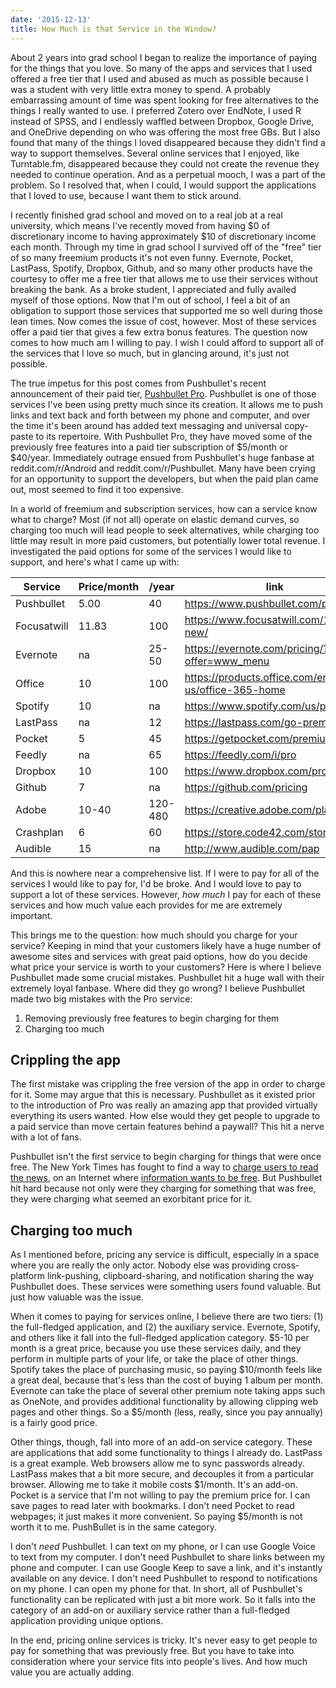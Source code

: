 ```yaml
---
date: '2015-12-13'
title: How Much is that Service in the Window?
---
```


About 2 years into grad school I began to realize the importance of paying for
the things that you love.  So many of the apps and services that I used offered
a free tier that I used and abused as much as possible because I was a student
with very little extra money to spend.  A probably embarrassing amount of time
was spent looking for free alternatives to the things I really wanted to use.  I
preferred Zotero over EndNote, I used R instead of SPSS, and I endlessly waffled
between Dropbox, Google Drive, and OneDrive depending on who was offering the
most free GBs.  But I also found that many of the things I loved disappeared
because they didn't find a way to support themselves.  Several online services
that I enjoyed, like Turntable.fm, disappeared because they could not create the
revenue they needed to continue operation.  And as a perpetual mooch, I was a
part of the problem.  So I resolved that, when I could, I would support the
applications that I loved to use, because I want them to stick around.

I recently finished grad school and moved on to a real job at a real university,
which means I've recently moved from having $0 of discretionary income to having
approximately $10 of discretionary income each month.  Through my time in grad
school I survived off of the "free" tier of so many freemium products it's not
even funny.  Evernote, Pocket, LastPass, Spotify, Dropbox, Github, and so many
other products have the courtesy to offer me a free tier that allows me to use
their services without breaking the bank.  As a broke student, I appreciated and
fully availed myself of those options.  Now that I'm out of school, I feel a bit
of an obligation to support those services that supported me so well during
those lean times.  Now comes the issue of cost, however.  Most of these services
offer a paid tier that gives a few extra bonus features.  The question now comes
to how much am I willing to pay.  I wish I could afford to support all of the
services that I love so much, but in glancing around, it's just not possible.

The true impetus for this post comes from Pushbullet's recent announcement of
their paid tier,
[Pushbullet Pro](https://blog.pushbullet.com/2015/11/17/introducing-pushbullet-pro/).
Pushbullet is one of those services I've been using pretty much since its
creation.  It allows me to push links and text back and forth between my phone
and computer, and over the time it's been around has added text messaging and
universal copy-paste to its repertoire.  With Pushbullet Pro, they have moved
some of the previously free features into a paid tier subscription of $5/month
or $40/year.  Immediately outrage ensued from Pushbullet's huge fanbase at
reddit.com/r/Android and reddit.com/r/Pushbullet.  Many have been crying for an
opportunity to support the developers, but when the paid plan came out, most
seemed to find it too expensive.

In a world of freemium and subscription services, how can a service know what to
charge?  Most (if not all) operate on elastic demand curves, so charging too
much will lead people to seek alternatives, while charging too little may result
in more paid customers, but potentially lower total revenue.  I investigated the
paid options for some of the services I would like to support, and here's what I
came up with:

| Service     | Price/month |   /year | link                                              |
|-------------|-------------|---------|---------------------------------------------------|
| Pushbullet  |        5.00 |      40 | https://www.pushbullet.com/pro                    |
| Focusatwill |       11.83 |     100 | https://www.focusatwill.com/15dt-new/             |
| Evernote    |          na |   25-50 | https://evernote.com/pricing/?offer=www_menu      |
| Office      |          10 |     100 | https://products.office.com/en-us/office-365-home |
| Spotify     |          10 |      na | https://www.spotify.com/us/premium/               |
| LastPass    |          na |      12 | https://lastpass.com/go-premium/                  |
| Pocket      |           5 |      45 | https://getpocket.com/premium?ep=1                |
| Feedly      |          na |      65 | https://feedly.com/i/pro                          |
| Dropbox     |          10 |     100 | https://www.dropbox.com/pro                       |
| Github      |           7 |      na | https://github.com/pricing                        |
| Adobe       |       10-40 | 120-480 | https://creative.adobe.com/plans                  |
| Crashplan   |           6 |      60 | https://store.code42.com/store/                   |
| Audible     |          15 |      na | http://www.audible.com/pap                        |

And this is nowhere near a comprehensive list.  If I were to pay for all of the
services I would like to pay for, I'd be broke.  And I would love to pay to
support a lot of these services.  However, *how much* I pay for each of these
services and how much value each provides for me are extremely important.

This brings me to the question: how much should you charge for your service?
Keeping in mind that your customers likely have a huge number of awesome sites
and services with great paid options, how do you decide what price your service
is worth to your customers?  Here is where I believe Pushbullet made some
crucial mistakes.  Pushbullet hit a huge wall with their extremely loyal
fanbase.  Where did they go wrong? I believe Pushbullet made two big mistakes
with the Pro service:

1. Removing previously free features to begin charging for them
2. Charging too much

## Crippling the app

The first mistake was crippling the free version of the app in order to charge
for it.  Some may argue that this is necessary.  Pushbullet as it existed prior
to the introduction of Pro was really an amazing app that provided virtually
everything its users wanted.  How else would they get people to upgrade to a
paid service than move certain features behind a paywall?  This hit a nerve
with a lot of fans.

Pushbullet isn't the first service to begin charging for things that were once
free. The New York Times has fought to find a way to
[charge users to read the news](http://thebillfold.com/2012/11/paying-for-things-that-used-to-be-free/),
on an Internet where
[information wants to be free](https://en.wikipedia.org/wiki/Information_wants_to_be_free).
But Pushbullet hit hard because not only were they charging for something that
was free, they were charging what seemed an exorbitant price for it.

## Charging too much

As I mentioned before, pricing any service is difficult, especially in a space
where you are really the only actor.  Nobody else was providing cross-platform
link-pushing, clipboard-sharing, and notification sharing the way Pushbullet
does.  These services were something users found valuable.  But just how
valuable was the issue.

When it comes to paying for services online, I believe there are two tiers: (1)
the full-fledged application, and (2) the auxiliary service.  Evernote, Spotify,
and others like it fall into the full-fledged application category.  $5-10 per
month is a great price, because you use these services daily, and they perform
in multiple parts of your life, or take the place of other things.  Spotify
takes the place of purchasing music, so paying $10/month feels like a great
deal, because that's less than the cost of buying 1 album per month.  Evernote
can take the place of several other premium note taking apps such as OneNote,
and provides additional functionality by allowing clipping web pages and other
things.  So a $5/month (less, really, since you pay annually) is a fairly good
price.

Other things, though, fall into more of an add-on service category.  These are
applications that add some functionality to things I already do.  LastPass is a
great example.  Web browsers allow me to sync passwords already.  LastPass makes
that a bit more secure, and decouples it from a particular browser.  Allowing me
to take it mobile costs $1/month.  It's an add-on.  Pocket is a service that I'm
not willing to pay the premium price for.  I can save pages to read later with
bookmarks.  I don't need Pocket to read webpages; it just makes it more
convenient.  So paying $5/month is not worth it to me.  PushBullet is in the
same category.

I don't *need* Pushbullet.  I can text on my phone, or I can use Google Voice to
text from my computer.  I don't need Pushbullet to share links between my phone
and computer.  I can use Google Keep to save a link, and it's instantly
available on any device.  I don't need Pushbullet to respond to notifications on
my phone.  I can open my phone for that.  In short, all of Pushbullet's
functionality can be replicated with just a bit more work.  So it falls into the
category of an add-on or auxiliary service rather than a full-fledged
application providing unique options.

In the end, pricing online services is tricky.  It's never easy to get people to
pay for something that was previously free.  But you have to take into
consideration where your service fits into people's lives.  And how much value
you are actually adding.